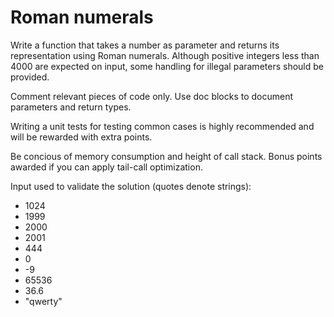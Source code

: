 # Roman numerals

Write a function that takes a number as parameter and returns
its representation using Roman numerals. Although positive integers
less than 4000 are expected on input, some handling for illegal
parameters should be provided.

Comment relevant pieces of code only. Use doc blocks to document
parameters and return types.

Writing a unit tests for testing common cases is highly recommended
and will be rewarded with extra points.

Be concious of memory consumption and height of call stack.
Bonus points awarded if you can apply tail-call optimization.

Input used to validate the solution (quotes denote strings):
- 1024
- 1999
- 2000
- 2001
- 444
- 0
- -9
- 65536
- 36.6
- "qwerty"
